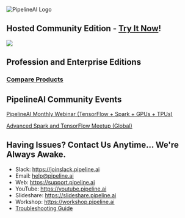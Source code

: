 ![PipelineAI Logo](https://pipeline.ai/assets/img/pipelineai.png)

## Hosted Community Edition - [Try It Now](https://community.pipeline.ai)!

[![](https://pipeline.ai/assets/img/pipelineai-dark-mode.png)](https://community.pipeline.ai)

## Profession and Enterprise Editions

### [Compare Products](https://pipeline.ai/products)

## PipelineAI Community Events
[PipelineAI Monthly Webinar (TensorFlow + Spark + GPUs + TPUs)](https://webinar.pipeline.ai)

[Advanced Spark and TensorFlow Meetup (Global)](https://meetup.pipeline.ai)

## Having Issues?  Contact Us Anytime... We're Always Awake.
* Slack:  https://joinslack.pipeline.ai
* Email:  [help@pipeline.ai](mailto:help@pipeline.ai)
* Web:  https://support.pipeline.ai
* YouTube:  https://youtube.pipeline.ai
* Slideshare:  https://slideshare.pipeline.ai
* Workshop:  https://workshop.pipeline.ai
* [Troubleshooting Guide](/docs/troubleshooting)
